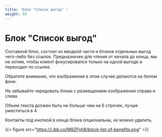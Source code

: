 ```yaml
---
title: 'Блок "Список выгод" '
weight: 60
---
```

# Блок "Список выгод"

Составной блок, состоит из вводной части и блоков отдельных выгод чего-либо без ссылок. Предназначен для чтения от начала до конца, мы не хотим, чтобы клиент фокусировался только на одной выгоде и переходил по ссылке. 

Обратите внимание, что изображения в этом случае делаются на белом фоне.

Не забывайте чередовать блоки с размещением изображения справа и слева. 

Объем текста должен быть не больше чем на 6 строчек, лучше уместиться в 4.

Контакты под кнопкой в конце блока опциональны, их можно удалить.

{{< figure src="https://i.ibb.co/M9ZPyh8/block-list-of-benefits.png" >}}




